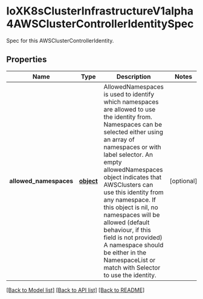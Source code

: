 # IoXK8sClusterInfrastructureV1alpha4AWSClusterControllerIdentitySpec

Spec for this AWSClusterControllerIdentity.
## Properties
Name | Type | Description | Notes
------------ | ------------- | ------------- | -------------
**allowed_namespaces** | [**object**](.md) | AllowedNamespaces is used to identify which namespaces are allowed to use the identity from. Namespaces can be selected either using an array of namespaces or with label selector. An empty allowedNamespaces object indicates that AWSClusters can use this identity from any namespace. If this object is nil, no namespaces will be allowed (default behaviour, if this field is not provided) A namespace should be either in the NamespaceList or match with Selector to use the identity. | [optional] 

[[Back to Model list]](../README.md#documentation-for-models) [[Back to API list]](../README.md#documentation-for-api-endpoints) [[Back to README]](../README.md)


